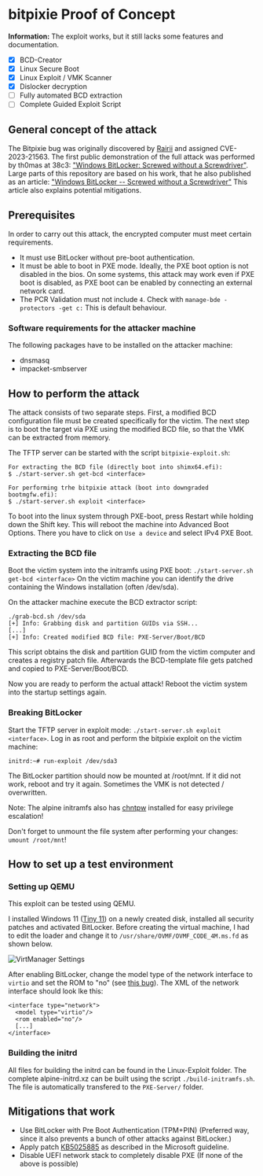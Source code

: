 # bitpixie Proof of Concept

**Information:** The exploit works, but it still lacks some features and documentation.

- [x] BCD-Creator
- [x] Linux Secure Boot
- [x] Linux Exploit / VMK Scanner
- [x] Dislocker decryption
- [ ] Fully automated BCD extraction
- [ ] Complete Guided Exploit Script

## General concept of the attack
The Bitpixie bug was originally discovered by [Rairii](https://github.com/Wack0) and assigned CVE-2023-21563.
The first public demonstration of the full attack was performed by th0mas at 38c3: ["Windows BitLocker: Screwed without a Screwdriver"](https://media.ccc.de/v/38c3-windows-bitlocker-screwed-without-a-screwdriver).
Large parts of this repository are based on his work, that he also published as an article: ["Windows BitLocker -- Screwed without a Screwdriver"](https://neodyme.io/en/blog/bitlocker_screwed_without_a_screwdriver/) This article also explains potential mitigations.

## Prerequisites
In order to carry out this attack, the encrypted computer must meet certain requirements.
- It must use BitLocker without pre-boot authentication.
- It must be able to boot in PXE mode. Ideally, the PXE boot option is not disabled in the bios. On some systems, this attack may work even if PXE boot is disabled, as PXE boot can be enabled by connecting an external network card.
- The PCR Validation must not include `4`. Check with `manage-bde -protectors -get c:` This is default behaviour.

### Software requirements for the attacker machine
The following packages have to be installed on the attacker machine:
- dnsmasq
- impacket-smbserver

## How to perform the attack
The attack consists of two separate steps.
First, a modified BCD configuration file must be created specifically for the victim.
The next step is to boot the target via PXE using the modified BCD file, so that the VMK can be extracted from memory.

The TFTP server can be started with the script `bitpixie-exploit.sh`:
```
For extracting the BCD file (directly boot into shimx64.efi):
$ ./start-server.sh get-bcd <interface>

For performing trhe bitpixie attack (boot into downgraded bootmgfw.efi):
$ ./start-server.sh exploit <interface>
```

To boot into the linux system through PXE-boot, press Restart while holding down the Shift key.
This will reboot the machine into Advanced Boot Options.
There you have to click on `Use a device` and select IPv4 PXE Boot.

### Extracting the BCD file
Boot the victim system into the initramfs using PXE boot: `./start-server.sh get-bcd <interface>`
On the victim machine you can identify the drive containing the Windows installation (often /dev/sda).

On the attacker machine execute the BCD extractor script:
```
./grab-bcd.sh /dev/sda
[+] Info: Grabbing disk and partition GUIDs via SSH...
[...]
[+] Info: Created modified BCD file: PXE-Server/Boot/BCD
```
This script obtains the disk and partition GUID from the victim computer and creates a registry patch file.
Afterwards the BCD-template file gets patched and copied to PXE-Server/Boot/BCD.

Now you are ready to perform the actual attack!
Reboot the victim system into the startup settings again.

### Breaking BitLocker
Start the TFTP server in exploit mode: `./start-server.sh exploit <interface>`.
Log in as root and perform the bitpixie exploit on the victim machine:
```
initrd:~# run-exploit /dev/sda3
```
The BitLocker partition should now be mounted at /root/mnt.
If it did not work, reboot and try it again. Sometimes the VMK is not detected / overwritten.

Note: The alpine initramfs also has [chntpw](https://pkgs.alpinelinux.org/package/edge/community/x86_64/chntpw) installed for easy privilege escalation!

Don't forget to unmount the file system after performing your changes: `umount /root/mnt`!

## How to set up a test environment
### Setting up QEMU
This exploit can be tested using QEMU.

I installed Windows 11 ([Tiny 11](https://github.com/ntdevlabs/tiny11builder)) on a newly created disk, installed all security patches and activated BitLocker.
Before creating the virtual machine, I had to edit the loader and change it to `/usr/share/OVMF/OVMF_CODE_4M.ms.fd` as shown below.

![VirtManager Settings](images/qemu-machine-settings.png)

After enabling BitLocker, change the model type of the network interface to `virtio` and set the ROM to "no" (see [this bug](https://bugs.launchpad.net/maas/+bug/1789319)).
The XML of the network interface should look lke this:
```
<interface type="network">
  <model type="virtio"/>
  <rom enabled="no"/>
  [...]
</interface>
```

### Building the initrd
All files for building the initrd can be found in the Linux-Exploit folder.
The complete alpine-initrd.xz can be built using the script `./build-initramfs.sh`.
The file is automatically transfered to the `PXE-Server/` folder.

## Mitigations that work
- Use BitLocker with Pre Boot Authentication (TPM+PIN) (Preferred way, since it also prevents a bunch of other attacks against BitLocker.)
- Apply patch [KB5025885](https://support.microsoft.com/en-us/topic/how-to-manage-the-windows-boot-manager-revocations-for-secure-boot-changes-associated-with-cve-2023-24932-41a975df-beb2-40c1-99a3-b3ff139f832d#bkmk_mitigation_guidelines) as described in the Microsoft guideline.
- Disable UEFI network stack to completely disable PXE (If none of the above is possible)

